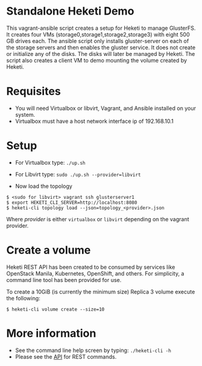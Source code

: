 # Standalone Heketi Demo

This vagrant-ansible script creates a setup for Heketi to manage GlusterFS.  It creates four VMs (storage0,storage1,storage2,storage3) with eight 500 GB drives each.  The ansible script only installs gluster-server on each of the storage servers and then enables the gluster service.  It does not create or initialize any of the disks.  The disks will later be managed by Heketi.  The script also creates a client VM to demo mounting the volume created by Heketi.

# Requisites

* You will need Virtualbox or libvirt, Vagrant, and Ansible installed on your system.
* Virtualbox must have a host network interface ip of 192.168.10.1

# Setup

* For Virtualbox type: `./up.sh`
* For Libvirt type: `sudo ./up.sh --provider=libvirt`

* Now load the topology

```
$ <sudo for libvirt> vagrant ssh glusterserver1
$ export HEKETI_CLI_SERVER=http://localhost:8080
$ heketi-cli topology load --json=topology_<provider>.json
```

Where _provider_ is either `virtualbox` or `libvirt` depending on the vagrant provider.

# Create a volume
Heketi REST API has been created to be consumed by services like OpenStack Manila, Kubernetes, OpenShift, and others.  For simplicity, a command line tool has been provided for use.

To create a 10GiB (is currently the minimum size) Replica 3 volume execute the following:

```
$ heketi-cli volume create --size=10
```

# More information
* See the command line help screen by typing: `./heketi-cli -h`
* Please see the [API](https://github.com/heketi/heketi/wiki/API) for REST commands.
